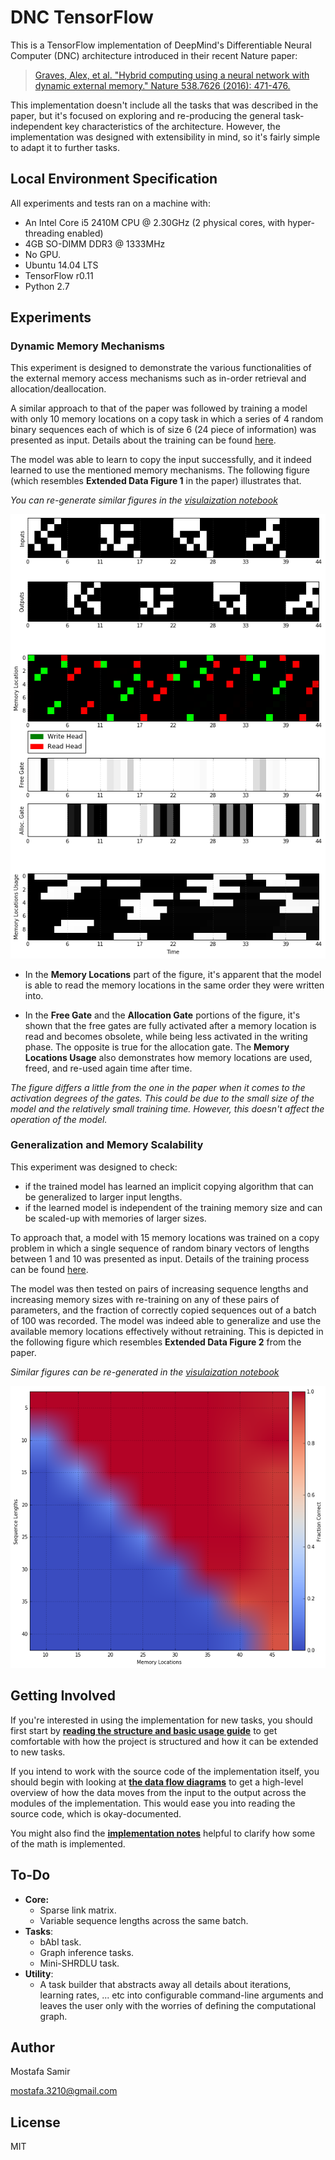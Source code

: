 # DNC TensorFlow

This is a TensorFlow implementation of DeepMind's Differentiable Neural Computer (DNC) architecture introduced in their recent Nature paper:
> [Graves, Alex, et al. "Hybrid computing using a neural network with dynamic external memory." Nature 538.7626 (2016): 471-476.](http://www.nature.com/articles/nature20101.epdf?author_access_token=ImTXBI8aWbYxYQ51Plys8NRgN0jAjWel9jnR3ZoTv0MggmpDmwljGswxVdeocYSurJ3hxupzWuRNeGvvXnoO8o4jTJcnAyhGuZzXJ1GEaD-Z7E6X_a9R-xqJ9TfJWBqz)

This implementation doesn't include all the tasks that was described in the paper, but it's focused on exploring and re-producing the general task-independent key characteristics of the architecture. However, the implementation was designed with extensibility in mind, so it's fairly simple to adapt it to further tasks.

## Local Environment Specification

All experiments and tests ran on a machine with:
- An Intel Core i5 2410M CPU @ 2.30GHz (2 physical cores, with hyper-threading enabled)
- 4GB SO-DIMM DDR3 @ 1333MHz
- No GPU.
- Ubuntu 14.04 LTS
- TensorFlow r0.11
- Python 2.7

## Experiments

### Dynamic Memory Mechanisms

This experiment is designed to demonstrate the various functionalities of the external memory access mechanisms such as in-order retrieval and allocation/deallocation.

A similar approach to that of the paper was followed by training a model with only 10 memory locations on a copy task in which a series of 4 random binary sequences each of which is of size 6 (24 piece of information) was presented as input. Details about the training can be found [here](tasks/copy/).

The model was able to learn to copy the input successfully, and it indeed learned to use the mentioned memory mechanisms. The following figure (which resembles **Extended Data Figure 1** in the paper) illustrates that.

*You can re-generate similar figures in the [visulaization notebook](tasks/copy/visualization.ipynb)*

![DNC-Memory-Mechanisms](/assets/DNC-dynamic-mem.png)

- In the **Memory Locations** part of the figure, it's apparent that the model is able to read the memory locations in the same order they were written into.

- In the **Free Gate** and the **Allocation Gate** portions of the figure, it's shown that the free gates are fully activated after a memory location is read and becomes obsolete, while being less activated in the writing phase. The opposite is true for the allocation gate. The **Memory Locations Usage** also demonstrates how memory locations are used, freed, and re-used again time after time.

*The figure differs a little from the one in the paper when it comes to the activation degrees of the gates. This could be due to the small size of the model and the relatively small training time. However, this doesn't affect the operation of the model.*

### Generalization and Memory Scalability

This experiment was designed to check:
- if the trained model has learned an implicit copying algorithm that can be generalized to larger input lengths.
- if the learned model is independent of the training memory size and can be scaled-up with memories of larger sizes.

To approach that, a model with 15 memory locations was trained on a copy problem in which a single sequence of random binary vectors of lengths between 1 and 10 was presented as input. Details of the training process can be found [here](tasks/copy/).

The model was then tested on pairs of increasing sequence lengths and increasing memory sizes with re-training on any of these pairs of parameters, and the fraction of correctly copied sequences out of a batch of 100 was recorded. The model was indeed able to generalize and use the available memory locations effectively without retraining. This is depicted in the following figure which resembles **Extended Data Figure 2** from the paper.

*Similar figures can be re-generated in the [visulaization notebook](tasks/copy/visualization.ipynb)*

![DNC-Scalability](/assets/DNC-scalable.png)

## Getting Involved

If you're interested in using the implementation for new tasks, you should first start by **[reading the structure and basic usage guide](docs/basic-usage.md)** to get comfortable with how the project is structured and how it can be extended to new tasks.

If you intend to work with the source code of the implementation itself, you should begin with looking at **[the data flow diagrams](docs/data-flow.md)** to get a high-level overview of how the data moves from the input to the output across the modules of the implementation. This would ease you into reading the source code, which is okay-documented.

You might also find the **[implementation notes](docs/implementation-notes.md)** helpful to clarify how some of the math is implemented.

## To-Do

- **Core:**
    - Sparse link matrix.
    - Variable sequence lengths across the same batch.
- **Tasks**:
    - bAbI task.
    - Graph inference tasks.
    - Mini-SHRDLU task.
- **Utility**:
    - A task builder that abstracts away all details about iterations, learning rates, ... etc into configurable command-line arguments and leaves the user only with the worries of defining the computational graph.

## Author
Mostafa Samir

[mostafa.3210@gmail.com](mailto:mostfa.3210@gmail.com)

## License
MIT
